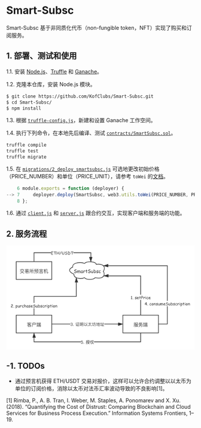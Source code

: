 # Smart-Subsc

Smart-Subsc 基于非同质化代币（non-fungible token，NFT）实现了购买和订阅服务。

## 1. 部署、测试和使用

1.1. 安装 [Node.js](https://nodejs.org/zh-cn/)、[Truffle](https://www.trufflesuite.com/truffle) 和 [Ganache](https://www.trufflesuite.com/ganache)。

1.2. 克隆本仓库，安装 Node.js 模块。

```shell
$ git clone https://github.com/KofClubs/Smart-Subsc.git
$ cd Smart-Subsc/
$ npm install
```

1.3. 根据 [`truffle-config.js`](https://github.com/KofClubs/Smart-Subsc/blob/main/truffle-config.js)，新建和设置 Ganache 工作空间。

1.4. 执行下列命令，在本地先后编译、测试 [`contracts/SmartSubsc.sol`](https://github.com/KofClubs/Smart-Subsc/blob/main/contracts/SmartSubsc.sol)。

```shell
truffle compile
truffle test
truffle migrate
```

1.5. 在 [`migrations/2_deploy_smartsubsc.js`](https://github.com/KofClubs/Smart-Subsc/blob/main/migrations/2_deploy_smartsubsc.js) 可选地更改初始价格（PRICE_NUMBER）和单位（PRICE_UNIT），请参考 `toWei` 的[文档](https://web3js.readthedocs.io/en/v1.2.11/web3-utils.html#towei)。

```javascript
    6 module.exports = function (deployer) {
--> 7     deployer.deploy(SmartSubsc, web3.utils.toWei(PRICE_NUMBER, PRICE_UNIT));
    8 };
```

1.6. 通过 [`client.js`](https://github.com/KofClubs/Smart-Subsc/blob/main/client.js) 和 [`server.js`](https://github.com/KofClubs/Smart-Subsc/blob/main/server.js) 跟合约交互，实现客户端和服务端的功能。

## 2. 服务流程

![flowchart](https://github.com/KofClubs/Smart-Subsc/blob/main/assets/flowchart.png)

## -1. TODOs

- 通过预言机获得 ETH/USDT 交易对报价，这样可以允许合约调整以以太币为单位的订阅价格，消除以太币对法币汇率波动导致的不良影响[1]。

[1] Rimba, P., A. B. Tran, I. Weber, M. Staples, A. Ponomarev and X. Xu. (2018). “Quantifying the Cost of Distrust: Comparing Blockchain and Cloud Services for Business Process Execution.” Information Systems Frontiers, 1–19.